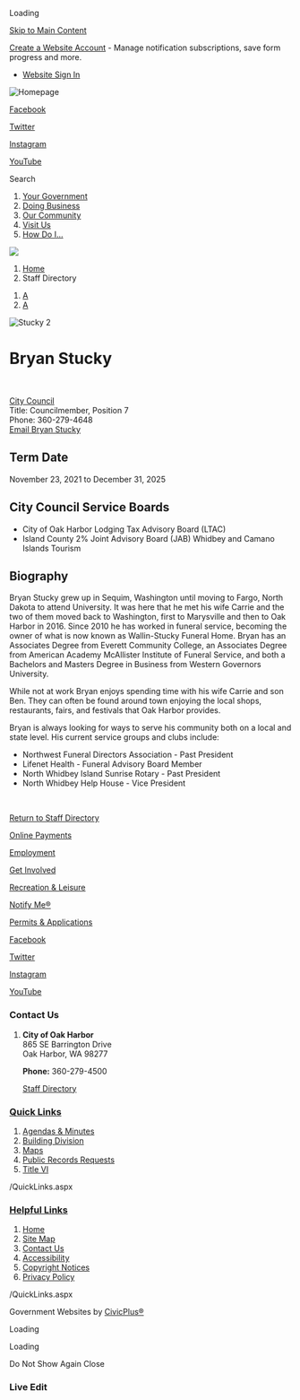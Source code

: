 Loading

[Skip to Main Content](https://oakharbor.gov/directory.aspx?eid=53%2F)

[Create a Website Account](https://oakharbor.gov/MyAccount/ProfileCreate) - Manage notification subscriptions, save form progress and more.   

- [Website Sign In](https://oakharbor.gov/MyAccount)

![Homepage](https://oakharbor.gov/ImageRepository/Document?documentID=63)

[Facebook](https://www.facebook.com/OakHarbor)

[Twitter](https://twitter.com/oakharborwausa)

[Instagram](https://www.instagram.com/cityofoakharborwa)

[YouTube](https://www.youtube.com/c/CityofOakHarbor)

Search

1. [Your Government](https://oakharbor.gov/27/Your-Government)
2. [Doing Business](https://oakharbor.gov/35/Doing-Business)
3. [Our Community](https://oakharbor.gov/31/Our-Community)
4. [Visit Us](https://oakharbor.gov/101/Visit-Us)
5. [How Do I...](https://oakharbor.gov/9/How-Do-I)

<!--THE END-->

![](https://oakharbor.gov/ImageRepository/Document?documentID=11)

1. [Home](https://oakharbor.gov)
2. Staff Directory

<!--THE END-->

1. [A](https://oakharbor.gov/directory.aspx?eid=53 "Make text smaller")
2. [A](https://oakharbor.gov/directory.aspx?eid=53 "Make text bigger")

![Stucky 2](https://oakharbor.gov/ImageRepository/Document?documentID=2930 "Stucky 2")

# Bryan Stucky

 

[City Council](https://oakharbor.gov/Directory.aspx?DID=33)  
Title: Councilmember, Position 7  
Phone: 360-279-4648  
[Email Bryan Stucky](mailto:bstucky@oakharbor.org)

## Term Date

November 23, 2021 to December 31, 2025

## City Council Service Boards

- City of Oak Harbor Lodging Tax Advisory Board (LTAC)
- Island County 2% Joint Advisory Board (JAB) Whidbey and Camano Islands Tourism

## Biography

Bryan Stucky grew up in Sequim, Washington until moving to Fargo, North Dakota to attend University. It was here that he met his wife Carrie and the two of them moved back to Washington, first to Marysville and then to Oak Harbor in 2016. Since 2010 he has worked in funeral service, becoming the owner of what is now known as Wallin-Stucky Funeral Home. Bryan has an Associates Degree from Everett Community College, an Associates Degree from American Academy McAllister Institute of Funeral Service, and both a Bachelors and Masters Degree in Business from Western Governors University.

While not at work Bryan enjoys spending time with his wife Carrie and son Ben. They can often be found around town enjoying the local shops, restaurants, fairs, and festivals that Oak Harbor provides.

Bryan is always looking for ways to serve his community both on a local and state level. His current service groups and clubs include:

- Northwest Funeral Directors Association - Past President
- Lifenet Health - Funeral Advisory Board Member
- North Whidbey Island Sunrise Rotary - Past President
- North Whidbey Help House - Vice President

 

[Return to Staff Directory](https://oakharbor.gov/Directory.aspx)

[Online Payments](https://oakharbor.gov/349/2086/Pay-Your-Bill-Online)

[Employment](https://www.governmentjobs.com/careers/oakharbor)

[Get Involved](https://oakharbor.gov/335/Boards-Commissions)

[Recreation &amp; Leisure](https://oakharbor.gov/255/Parks-Recreation) 

[Notify Me®](https://oakharbor.gov/list.aspx)

[Permits &amp; Applications](https://oakharbor.onlama.com)

[Facebook](https://www.facebook.com/OakHarbor)

[Twitter](https://twitter.com/oakharborwausa)

[Instagram](https://www.instagram.com/cityofoakharborwa)

[YouTube](https://www.youtube.com/c/CityofOakHarbor)

### Contact Us

1. **City of Oak Harbor**  
   865 SE Barrington Drive  
   Oak Harbor, WA 98277
   
   **Phone:** 360-279-4500
   
   [Staff Directory](https://oakharbor.gov/Directory.aspx)

### [Quick Links](https://oakharbor.gov/QuickLinks.aspx?CID=15)

1. [Agendas &amp; Minutes](https://oakharbor.gov/AgendaCenter)
2. [Building Division](https://oakharbor.gov/173/Building-Division)
3. [Maps](https://oakharbor.gov/303/City-Maps)
4. [Public Records Requests](https://oakharborwa.govqa.us/WEBAPP/_rs/%28S%28ya42llj5gdgmnb1ipdt5oot5%29%29/supporthome.aspx)
5. [Title VI](https://oakharbor.gov/459/Title-VI-Non-Discrimination)

/QuickLinks.aspx

### [Helpful Links](https://oakharbor.gov/QuickLinks.aspx?CID=16)

1. [Home](https://oakharbor.gov)
2. [Site Map](https://oakharbor.gov/sitemap)
3. [Contact Us](https://oakharbor.gov/FormCenter/Contact-Us-10)
4. [Accessibility](https://oakharbor.gov/accessibility)
5. [Copyright Notices](https://oakharbor.gov/copyright)
6. [Privacy Policy](https://oakharbor.gov/privacy)

/QuickLinks.aspx

Government Websites by [CivicPlus®](https://connect.civicplus.com/referral)

Loading

Loading

Do Not Show Again Close

### Live Edit